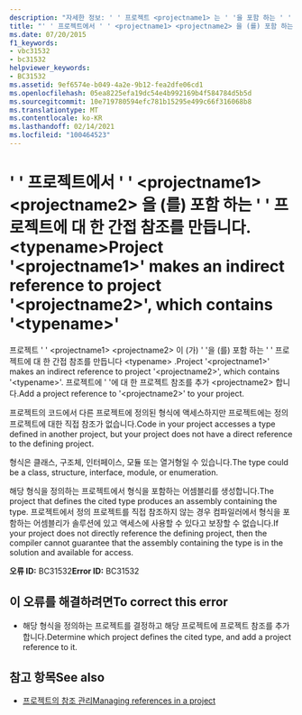 ```yaml
---
description: "자세한 정보: ' ' 프로젝트 <projectname1> 는 ' '을 포함 하는 ' ' 프로젝트에 대 한 간접 참조를 만듭니다. <projectname2> <typename>"
title: "' ' 프로젝트에서 ' ' <projectname1> <projectname2> 을 (를) 포함 하는 ' ' 프로젝트에 대 한 간접 참조를 만듭니다. <typename>"
ms.date: 07/20/2015
f1_keywords:
- vbc31532
- bc31532
helpviewer_keywords:
- BC31532
ms.assetid: 9ef6574e-b049-4a2e-9b12-fea2dfe06cd1
ms.openlocfilehash: 05ea8225efa19dc54e4b992169b4f584784d5b5d
ms.sourcegitcommit: 10e719780594efc781b15295e499c66f316068b8
ms.translationtype: MT
ms.contentlocale: ko-KR
ms.lasthandoff: 02/14/2021
ms.locfileid: "100464523"
---
```

# <a name="project-projectname1-makes-an-indirect-reference-to-project-projectname2-which-contains-typename"></a><span data-ttu-id="fc4f8-103">' ' 프로젝트에서 ' ' \<projectname1> \<projectname2> 을 (를) 포함 하는 ' ' 프로젝트에 대 한 간접 참조를 만듭니다. \<typename></span><span class="sxs-lookup"><span data-stu-id="fc4f8-103">Project '\<projectname1>' makes an indirect reference to project '\<projectname2>', which contains '\<typename>'</span></span>

<span data-ttu-id="fc4f8-104">프로젝트 ' ' \<projectname1> \<projectname2> 이 (가) ' '을 (를) 포함 하는 ' ' 프로젝트에 대 한 간접 참조를 만듭니다 \<typename> .</span><span class="sxs-lookup"><span data-stu-id="fc4f8-104">Project '\<projectname1>' makes an indirect reference to project '\<projectname2>', which contains '\<typename>'.</span></span> <span data-ttu-id="fc4f8-105">프로젝트에 ' '에 대 한 프로젝트 참조를 추가 \<projectname2> 합니다.</span><span class="sxs-lookup"><span data-stu-id="fc4f8-105">Add a project reference to '\<projectname2>' to your project.</span></span>  
  
 <span data-ttu-id="fc4f8-106">프로젝트의 코드에서 다른 프로젝트에 정의된 형식에 액세스하지만 프로젝트에는 정의 프로젝트에 대한 직접 참조가 없습니다.</span><span class="sxs-lookup"><span data-stu-id="fc4f8-106">Code in your project accesses a type defined in another project, but your project does not have a direct reference to the defining project.</span></span>  
  
 <span data-ttu-id="fc4f8-107">형식은 클래스, 구조체, 인터페이스, 모듈 또는 열거형일 수 있습니다.</span><span class="sxs-lookup"><span data-stu-id="fc4f8-107">The type could be a class, structure, interface, module, or enumeration.</span></span>  
  
 <span data-ttu-id="fc4f8-108">해당 형식을 정의하는 프로젝트에서 형식을 포함하는 어셈블리를 생성합니다.</span><span class="sxs-lookup"><span data-stu-id="fc4f8-108">The project that defines the cited type produces an assembly containing the type.</span></span> <span data-ttu-id="fc4f8-109">프로젝트에서 정의 프로젝트를 직접 참조하지 않는 경우 컴파일러에서 형식을 포함하는 어셈블리가 솔루션에 있고 액세스에 사용할 수 있다고 보장할 수 없습니다.</span><span class="sxs-lookup"><span data-stu-id="fc4f8-109">If your project does not directly reference the defining project, then the compiler cannot guarantee that the assembly containing the type is in the solution and available for access.</span></span>  
  
 <span data-ttu-id="fc4f8-110">**오류 ID:** BC31532</span><span class="sxs-lookup"><span data-stu-id="fc4f8-110">**Error ID:** BC31532</span></span>  
  
## <a name="to-correct-this-error"></a><span data-ttu-id="fc4f8-111">이 오류를 해결하려면</span><span class="sxs-lookup"><span data-stu-id="fc4f8-111">To correct this error</span></span>  
  
- <span data-ttu-id="fc4f8-112">해당 형식을 정의하는 프로젝트를 결정하고 해당 프로젝트에 프로젝트 참조를 추가합니다.</span><span class="sxs-lookup"><span data-stu-id="fc4f8-112">Determine which project defines the cited type, and add a project reference to it.</span></span>  
  
## <a name="see-also"></a><span data-ttu-id="fc4f8-113">참고 항목</span><span class="sxs-lookup"><span data-stu-id="fc4f8-113">See also</span></span>

- [<span data-ttu-id="fc4f8-114">프로젝트의 참조 관리</span><span class="sxs-lookup"><span data-stu-id="fc4f8-114">Managing references in a project</span></span>](/visualstudio/ide/managing-references-in-a-project)
